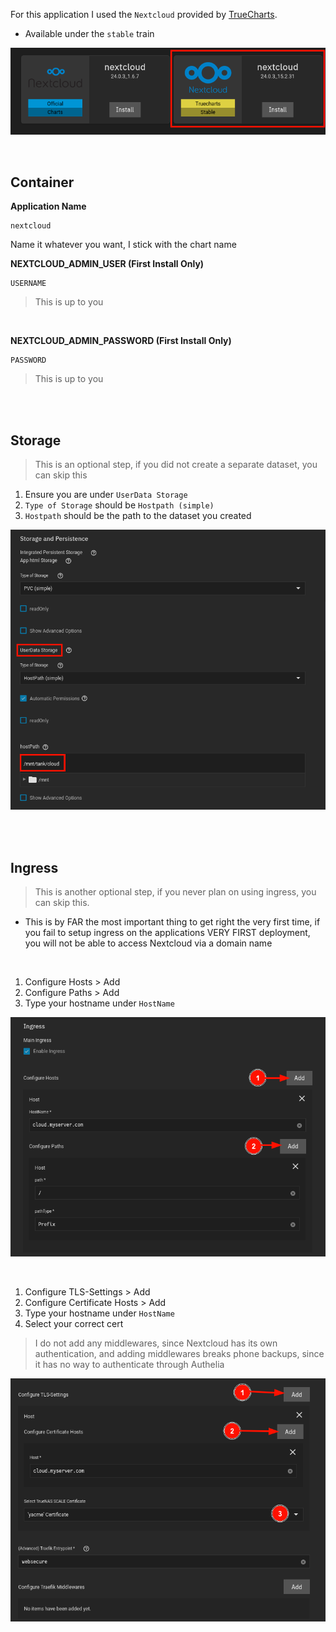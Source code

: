 For this application I used the `Nextcloud` provided by [TrueCharts](https://truecharts.org/manual/Quick-Start%20Guides/01-Adding-TrueCharts/).

- Available under the `stable` train

![!Container: Tube](images/nextcloud.png)

<br >

## Container 

**Application Name**
```
nextcloud
```

Name it whatever you want, I stick with the chart name


**NEXTCLOUD_ADMIN_USER (First Install Only)**
```
USERNAME
```
> This is up to you

<br />

**NEXTCLOUD_ADMIN_PASSWORD (First Install Only)** 
```
PASSWORD
```
> This is up to you

<br />
<br />


## Storage
> This is an optional step, if you did not create a separate dataset, you can skip this

1. Ensure you are under `UserData Storage`
2. `Type of Storage` should be `Hostpath (simple)`
3. `Hostpath` should be the path to the dataset you created

![!Container: Env_Var](images/storage.png)


<br />
<br />

## Ingress
> This is another optional step, if you never plan on using ingress, you can skip this.

- This is by FAR the most important thing to get right the very first time, if you fail to setup ingress on the applications VERY FIRST deployment, you will not be able to access Nextcloud via a domain name

<br >

1. Configure Hosts > Add
2. Configure Paths > Add
3. Type your hostname under `HostName`

![!Container: Ingres](images/ingress1.png)

<br >

1. Configure TLS-Settings > Add
2. Configure Certificate Hosts > Add
3. Type your hostname under `HostName`
4. Select your correct cert

> I do not add any middlewares, since Nextcloud has its own authentication, and adding middlewares breaks phone backups, since it has no way to authenticate through Authelia

![!Container: Ingres](images/ingress2.png)

<br >